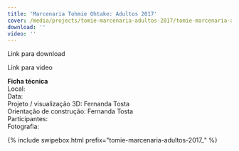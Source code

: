 ```yaml
---
title: 'Marcenaria Tohmie Ohtake: Adultos 2017'
cover: /media/projects/tomie-marcenaria-adultos-2017/tomie-marcenaria-adultos-2017_00.jpg
download: ''
video: ''
---
```


Link para download

Link para video

**Ficha técnica**  
Local:  
Data:  
Projeto / visualização 3D: Fernanda Tosta  
Orientação de construção: Fernanda Tosta  
Participantes:  
Fotografia:  

{% include swipebox.html prefix="tomie-marcenaria-adultos-2017_" %}
